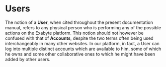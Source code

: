 # Users

The notion of a **User**, when cited throughout the present documentation manual, refers to any physical person who is performing any of the possible actions on the Exabyte platform. This notion should not however be confused  with that of **Accounts**, despite the two terms often being used interchangeably in many other websites. In our platform, in fact, a User can log into multiple distinct accounts which are available to him, some of which he owns and some other collaborative ones to which he might have been added by other users.
